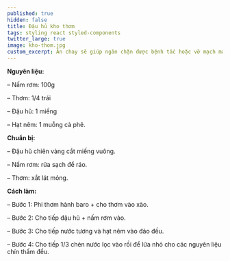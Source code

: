 ```yaml
---
published: true
hidden: false
title: Đậu hủ kho thơm
tags: styling react styled-components
twitter_large: true
image: kho-thom.jpg
custom_excerpt: Ăn chay sẽ giúp ngăn chặn được bệnh tắc hoặc vỡ mạch máu ở người tăng huyết áp, hạn chế tai biến nhồi máu cơ tim.
---
```


**Nguyên liệu:**

– Nấm rơm: 100g

– Thơm: 1/4 trái

– Đậu hũ: 1 miếng

– Hạt nêm: 1 muỗng cà phê.

**Chuẩn bị:**

– Đậu hũ chiên vàng cắt miếng vuông.

– Nấm rơm: rửa sạch để ráo.

– Thơm: xắt lát mỏng.

**Cách làm:**

– Bước 1: Phi thơm hành baro + cho thơm vào xào.

– Bước 2: Cho tiếp đậu hũ + nấm rơm vào.

– Bước 3: Cho tiếp nước tương và hạt nêm vào đảo đều.

– Bước 4: Cho tiếp 1/3 chén nước lọc vào rồi để lửa nhỏ cho các nguyên liệu chín thấm đều.

